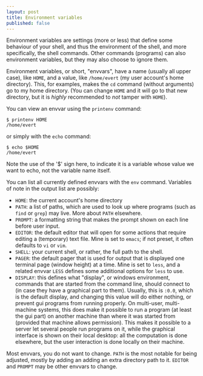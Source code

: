 ```yaml
---
layout: post
title: Environment variables
published: false
---
```


Environment variables are settings (more or less) that define some behaviour of your shell, and thus the environment of the shell, and more specifically, the shell commands. Other commands (programs) can also environment variables, but they may also choose to ignore them.

Environment variables, or short, "envvars", have a name (usually all upper case), like `HOME`, and a value, like `/home/evert` (my user account's home directory). This, for examples, makes the `cd` command (without arguments) go to my home directory. (You can change `HOME` and it will go to that new directory, but it is *highly* recommended to *not* tamper with `HOME`).

You can view an envvar using the `printenv` command:

```console
$ printenv HOME
/home/evert
```

or simply with the `echo` command:

```console
$ echo $HOME
/home/evert
```

Note the use of the '$' sign here, to indicate it is a variable whose value we want to echo, not the variable name itself.

You can list all currently defined envvars with the `env` command. Variables of note in the output list are possibly:

- `HOME`: the current account's home directory
- `PATH`: a list of paths, which are used to look up where programs (such as `find` or `grep`) may live. More about `PATH` elsewhere.
- `PROMPT`: a formatting string that makes the prompt shown on each line before user input.
- `EDITOR`: the default editor that will open for some actions that require editing a (temporary) text file. Mine is set to `emacs`; if not preset, it often defaults to `vi` or `vim`.
- `SHELL`: your current shell, or rather, the full path to the shell.
- `PAGER`: the default pager that is used for output that is displayed one terminal page (window height) at a time. Mine is set to `less`, and a related envvar `LESS` defines some additional options for `less` to use.
- `DISPLAY`: this defines what "display", or windows environment, commands that are started from the command line, should connect to (in case they have a graphical part to them). Usually, this is `:0.0`, which is the default display, and changing this value will do either nothing, or prevent gui programs from running properly. On multi-user, multi-machine systems, this does make it possible to run a program (at least the gui part) on another machine than where it was started from (provided that machine allows permission). This makes it possible to a server let several people run programs on it, while the graphical interface is shown on their local desktop: all the computation is done elsewhere, but the user interaction is done locally on their machine.

Most envvars, you do not want to change. `PATH` is the most notable for being adjusted, mostly by adding an adding an extra directory path to it. `EDITOR` and `PROMPT` may be other envvars to change.

